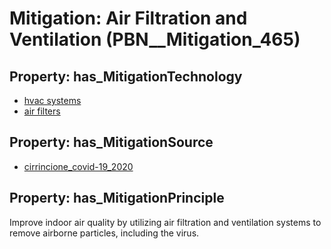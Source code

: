 # Mitigation: __Air Filtration and Ventilation__ (PBN__Mitigation_465)

## Property: has_MitigationTechnology

* [hvac systems](../Technology/PBN__Technology_185)
* [air filters](../Technology/PBN__Technology_1111)

## Property: has_MitigationSource

* [cirrincione_covid-19_2020](../Article/PBN__Article_284)

## Property: has_MitigationPrinciple

Improve indoor air quality by utilizing air filtration and ventilation systems to remove airborne particles, including the virus.

